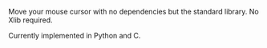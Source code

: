 Move your mouse cursor with no dependencies but the standard library. No Xlib required.

Currently implemented in Python and C.